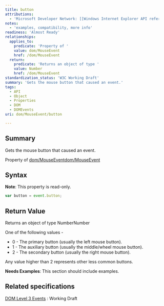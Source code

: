 ```yaml
---
title: button
attributions:
  - 'Microsoft Developer Network: [[Windows Internet Explorer API reference](http://msdn.microsoft.com/en-us/library/ie/hh828809%28v=vs.85%29.aspx) Article]'
notes:
  - 'examples, compatibility, more info'
readiness: 'Almost Ready'
relationships:
  applies_to:
    predicate: 'Property of '
    value: dom/MouseEvent
    href: /dom/MouseEvent
  return:
    predicate: 'Returns an object of type '
    value: Number
    href: /dom/MouseEvent
standardization_status: 'W3C Working Draft'
summary: 'Gets the mouse button that caused an event.'
tags:
  - API
  - Object
  - Properties
  - DOM
  - DOMEvents
uri: dom/MouseEvent/button

---
```

## Summary

Gets the mouse button that caused an event.

Property of [dom/MouseEvent](/dom/MouseEvent)[dom/MouseEvent](/dom/MouseEvent)

## Syntax

**Note**: This property is read-only.

``` js
var button = event.button;
```

## Return Value

Returns an object of type NumberNumber

One of the following values -

-   0 - The primary button (usually the left mouse button).
-   1 - The auxiliary button (usually the middle/wheel mouse button).
-   2 - The secondary button (usually the right mouse button).

Any value higher than 2 represents other less common buttons.

**Needs Examples**: This section should include examples.

## Related specifications

[DOM Level 3 Events](http://www.w3.org/TR/DOM-Level-3-Events/)
:   Working Draft
